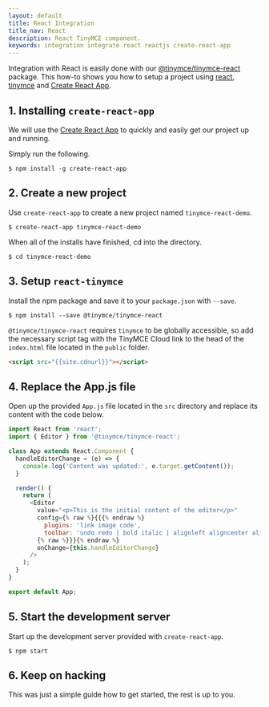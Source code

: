 ```yaml
---
layout: default
title: React Integration
title_nav: React
description: React TinyMCE component.
keywords: integration integrate react reactjs create-react-app
---
```


Integration with React is easily done with our [@tinymce/tinymce-react](https://github.com/tinymce/tinymce-react) package. This how-to shows you how to setup a project using [react](https://facebook.github.io/react/), [tinymce](/docs/demo/basic-example/) and [Create React App](https://github.com/facebookincubator/create-react-app).

## 1. Installing `create-react-app`

We will use the [Create React App](https://github.com/facebookincubator/create-react-app) to quickly and easily get our project up and running.

Simply run the following.

```
$ npm install -g create-react-app
```

## 2. Create a new project

Use `create-react-app` to create a new project named `tinymce-react-demo`.

```
$ create-react-app tinymce-react-demo
```
When all of the installs have finished, cd into the directory.

```
$ cd tinymce-react-demo
```

## 3. Setup `react-tinymce`

Install the npm package and save it to your `package.json` with `--save`.

```
$ npm install --save @tinymce/tinymce-react
```

`@tinymce/tinymce-react` requires `tinymce` to be globally accessible, so add the necessary script tag with the TinyMCE Cloud link to the head of the `index.html` file located in the `public` folder.

```html
<script src="{{site.cdnurl}}"></script>
```

## 4. Replace the App.js file

Open up the provided `App.js` file located in the `src` directory and replace its content with the code below.

```js
import React from 'react';
import { Editor } from '@tinymce/tinymce-react';

class App extends React.Component {
  handleEditorChange = (e) => {
    console.log('Content was updated:', e.target.getContent());
  }

  render() {
    return (
      <Editor
        value="<p>This is the initial content of the editor</p>"
        config={% raw %}{{{% endraw %}
          plugins: 'link image code',
          toolbar: 'undo redo | bold italic | alignleft aligncenter alignright | code'
        {% raw %}}}{% endraw %}
        onChange={this.handleEditorChange}
      />
    );
  }
}

export default App;
```

## 5. Start the development server

Start up the development server provided with `create-react-app`.

```
$ npm start
```

## 6. Keep on hacking

This was just a simple guide how to get started, the rest is up to you.